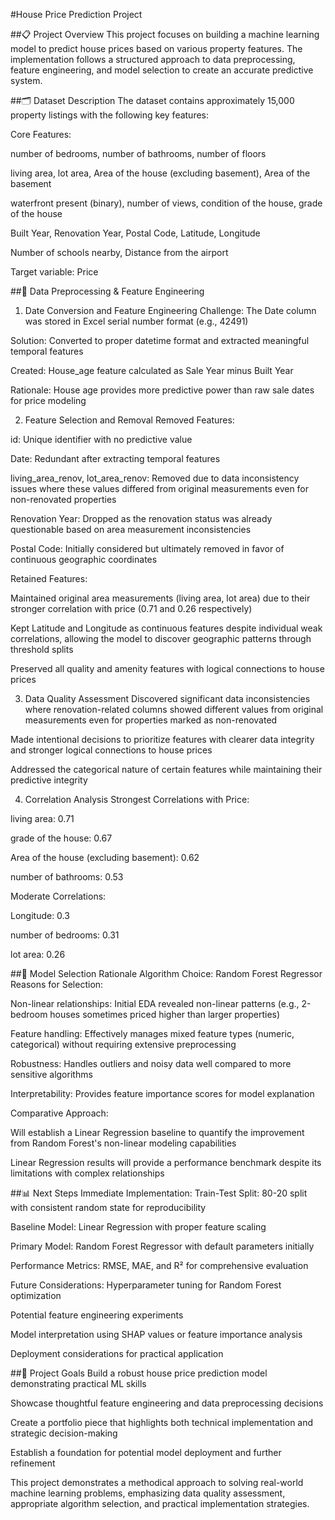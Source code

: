 #House Price Prediction Project

##📋 Project Overview
This project focuses on building a machine learning model to predict house prices based on various property features. The implementation follows a structured approach to data preprocessing, feature engineering, and model selection to create an accurate predictive system.

##🗂️ Dataset Description
The dataset contains approximately 15,000 property listings with the following key features:

Core Features:

number of bedrooms, number of bathrooms, number of floors

living area, lot area, Area of the house (excluding basement), Area of the basement

waterfront present (binary), number of views, condition of the house, grade of the house

Built Year, Renovation Year, Postal Code, Latitude, Longitude

Number of schools nearby, Distance from the airport

Target variable: Price

##🔧 Data Preprocessing & Feature Engineering
1. Date Conversion and Feature Engineering
Challenge: The Date column was stored in Excel serial number format (e.g., 42491)

Solution: Converted to proper datetime format and extracted meaningful temporal features

Created: House_age feature calculated as Sale Year minus Built Year

Rationale: House age provides more predictive power than raw sale dates for price modeling

2. Feature Selection and Removal
Removed Features:

id: Unique identifier with no predictive value

Date: Redundant after extracting temporal features

living_area_renov, lot_area_renov: Removed due to data inconsistency issues where these values differed from original measurements even for non-renovated properties

Renovation Year: Dropped as the renovation status was already questionable based on area measurement inconsistencies

Postal Code: Initially considered but ultimately removed in favor of continuous geographic coordinates

Retained Features:

Maintained original area measurements (living area, lot area) due to their stronger correlation with price (0.71 and 0.26 respectively)

Kept Latitude and Longitude as continuous features despite individual weak correlations, allowing the model to discover geographic patterns through threshold splits

Preserved all quality and amenity features with logical connections to house prices

3. Data Quality Assessment
Discovered significant data inconsistencies where renovation-related columns showed different values from original measurements even for properties marked as non-renovated

Made intentional decisions to prioritize features with clearer data integrity and stronger logical connections to house prices

Addressed the categorical nature of certain features while maintaining their predictive integrity

4. Correlation Analysis
Strongest Correlations with Price:

living area: 0.71

grade of the house: 0.67

Area of the house (excluding basement): 0.62

number of bathrooms: 0.53

Moderate Correlations:

Longitude: 0.3

number of bedrooms: 0.31

lot area: 0.26

##🧠 Model Selection Rationale
Algorithm Choice: Random Forest Regressor
Reasons for Selection:

Non-linear relationships: Initial EDA revealed non-linear patterns (e.g., 2-bedroom houses sometimes priced higher than larger properties)

Feature handling: Effectively manages mixed feature types (numeric, categorical) without requiring extensive preprocessing

Robustness: Handles outliers and noisy data well compared to more sensitive algorithms

Interpretability: Provides feature importance scores for model explanation

Comparative Approach:

Will establish a Linear Regression baseline to quantify the improvement from Random Forest's non-linear modeling capabilities

Linear Regression results will provide a performance benchmark despite its limitations with complex relationships

##📊 Next Steps
Immediate Implementation:
Train-Test Split: 80-20 split with consistent random state for reproducibility

Baseline Model: Linear Regression with proper feature scaling

Primary Model: Random Forest Regressor with default parameters initially

Performance Metrics: RMSE, MAE, and R² for comprehensive evaluation

Future Considerations:
Hyperparameter tuning for Random Forest optimization

Potential feature engineering experiments

Model interpretation using SHAP values or feature importance analysis

Deployment considerations for practical application

##🎯 Project Goals
Build a robust house price prediction model demonstrating practical ML skills

Showcase thoughtful feature engineering and data preprocessing decisions

Create a portfolio piece that highlights both technical implementation and strategic decision-making

Establish a foundation for potential model deployment and further refinement

This project demonstrates a methodical approach to solving real-world machine learning problems, emphasizing data quality assessment, appropriate algorithm selection, and practical implementation strategies.